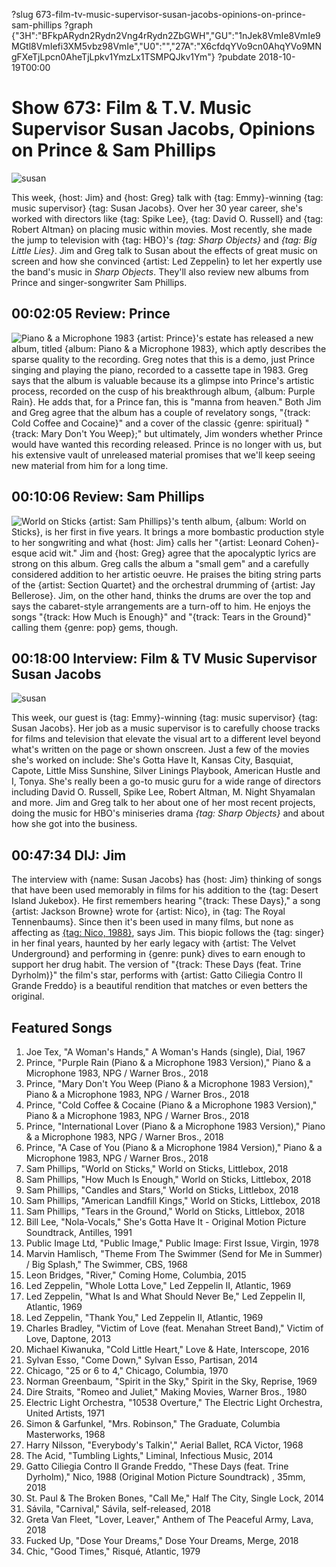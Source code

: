 ?slug 673-film-tv-music-supervisor-susan-jacobs-opinions-on-prince-sam-phillips
?graph {"3H":"BFkpARydn2Rydn2Vng4rRydn2ZbGWH","GU":"1nJek8VmIe8VmIe9MGtl8VmIefi3XM5vbz98VmIe","U0":"","27A":"X6cfdqYVo9cn0AhqYVo9MNgFXeTjLpcn0AheTjLpkv1YmzLx1TSMPQJkv1Ym"}
?pubdate 2018-10-19T00:00
# Show 673: Film & T.V. Music Supervisor Susan Jacobs, Opinions on Prince & Sam Phillips

![susan](https://static.soundopinions.org/images/2018/sharp_objects.jpg)

This week, {host: Jim} and {host: Greg} talk with {tag: Emmy}-winning {tag: music supervisor} {tag: Susan Jacobs}. Over her 30 year career, she's worked with directors like {tag: Spike Lee}, {tag: David O. Russell} and {tag: Robert Altman} on placing music within movies. Most recently, she made the jump to television with {tag: HBO}'s *{tag: Sharp Objects}* and *{tag: Big Little Lies}*. Jim and Greg talk to Susan about the effects of great music on screen and how she convinced {artist: Led Zeppelin} to let her expertly use the band's music in *Sharp Objects*. They'll also review new albums from Prince and singer-songwriter Sam Phillips.


## 00:02:05 Review: Prince
![Piano & a Microphone 1983](https://static.soundopinions.org/assets/673/3H0.jpg)
{artist: Prince}'s estate has released a new album, titled {album: Piano & a Microphone 1983}, which aptly describes the sparse quality to the recording. Greg notes that this is a demo, just Prince singing and playing the piano, recorded to a cassette tape in 1983.  Greg says that the album is valuable because its a glimpse into Prince's artistic process, recorded on the cusp of his breakthrough album, {album: Purple Rain}.  He adds that, for a Prince fan, this is "manna from heaven." Both Jim and Greg agree that the album has a couple of revelatory songs, "{track: Cold Coffee and Cocaine}" and a cover of the classic {genre: spiritual} "{track: Mary Don't You Weep};" but ultimately, Jim wonders whether Prince would have wanted this recording released. Prince is no longer with us, but his extensive vault of unreleased material promises that we'll keep seeing new material from him for a long time.

## 00:10:06 Review: Sam Phillips
![World on Sticks](https://static.soundopinions.org/assets/673/GU0.jpg)
{artist: Sam Phillips}'s tenth album, {album: World on Sticks}, is her first in five years. It brings a more bombastic production style to her songwriting and what {host: Jim} calls her "{artist: Leonard Cohen}-esque acid wit." Jim and {host: Greg} agree that the apocalyptic lyrics are strong on this album. Greg calls the album a "small gem" and a carefully considered addition to her artistic oeuvre. He praises the biting string parts of the {artist: Section Quartet} and the orchestral drumming of {artist: Jay Bellerose}. Jim, on the other hand, thinks the drums are over the top and says the cabaret-style arrangements are a turn-off to him. He enjoys the songs "{track: How Much is Enough}" and "{track: Tears in the Ground}" calling them {genre: pop} gems, though. 

## 00:18:00 Interview: Film & TV Music Supervisor Susan Jacobs
![susan](https://static.soundopinions.org/assets/673/U00.jpg)

This week, our guest is {tag: Emmy}-winning {tag: music supervisor} {tag: Susan Jacobs}. Her job as a music supervisor is to carefully choose tracks for films and television that elevate the visual art to a different level beyond what's written on the page or shown onscreen. Just a few of the movies she's worked on include: She's Gotta Have It, Kansas City, Basquiat, Capote, Little Miss Sunshine, Silver Linings Playbook, American Hustle and I, Tonya. She's really been a go-to music guru for a wide range of directors including David O. Russell, Spike Lee, Robert Altman, M. Night Shyamalan and more. Jim and Greg talk to her about one of her most recent projects, doing the music for HBO's miniseries drama *{tag: Sharp Objects}* and about how she got into the business.


## 00:47:34 DIJ: Jim
The interview with {name: Susan Jacobs} has {host: Jim} thinking of songs that have been used memorably in films for his addition to the {tag: Desert Island Jukebox}. He first remembers hearing "{track: These Days}," a song {artist: Jackson Browne} wrote for {artist: Nico}, in {tag: The Royal Tennenbaums}. Since then it's been used in many films, but none as affecting as [{tag: Nico, 1988}](https://www.nico1988.com/), says Jim. This biopic follows the {tag: singer} in her final years, haunted by her early legacy with {artist: The Velvet Underground} and performing in {genre: punk} dives to earn enough to support her drug habit. The version of "{track: These Days (feat. Trine Dyrholm)}" the film's star, performs with {artist: Gatto Ciliegia Contro Il Grande Freddo} is a beautiful rendition that matches or even betters the original.  


## Featured Songs

1. Joe Tex, "A Woman's Hands," A Woman's Hands (single), Dial, 1967
1. Prince, "Purple Rain (Piano & a Microphone 1983 Version)," Piano & a Microphone 1983, NPG / Warner Bros., 2018
1. Prince, "Mary Don't You Weep (Piano & a Microphone 1983 Version)," Piano & a Microphone 1983, NPG / Warner Bros., 2018
1. Prince, "Cold Coffee & Cocaine (Piano & a Microphone 1983 Version)," Piano & a Microphone 1983, NPG / Warner Bros., 2018
1. Prince, "International Lover (Piano & a Microphone 1983 Version)," Piano & a Microphone 1983, NPG / Warner Bros., 2018
1. Prince, "A Case of You (Piano & a Microphone 1984 Version)," Piano & a Microphone 1983, NPG / Warner Bros., 2018
1. Sam Phillips, "World on Sticks," World on Sticks, Littlebox, 2018
1. Sam Phillips, "How Much Is Enough," World on Sticks, Littlebox, 2018
1. Sam Phillips, "Candles and Stars," World on Sticks, Littlebox, 2018
1. Sam Phillips, "American Landfill Kings," World on Sticks, Littlebox, 2018
1. Sam Phillips, "Tears in the Ground," World on Sticks, Littlebox, 2018
1. Bill Lee, "Nola-Vocals," She's Gotta Have It - Original Motion Picture Soundtrack, Antilles, 1991
1. Public Image Ltd, "Public Image," Public Image: First Issue, Virgin, 1978
1. Marvin Hamlisch, "Theme From The Swimmer (Send for Me in Summer) / Big Splash," The Swimmer, CBS, 1968
1. Leon Bridges, "River," Coming Home, Columbia, 2015
1. Led Zeppelin, "Whole Lotta Love," Led Zeppelin II, Atlantic, 1969
1. Led Zeppelin, "What Is and What Should Never Be," Led Zeppelin II, Atlantic, 1969
1. Led Zeppelin, "Thank You," Led Zeppelin II, Atlantic, 1969
1. Charles Bradley, "Victim of Love (feat. Menahan Street Band)," Victim of Love, Daptone, 2013
1. Michael Kiwanuka, "Cold Little Heart," Love & Hate, Interscope, 2016
1. Sylvan Esso, "Come Down," Sylvan Esso, Partisan, 2014
1. Chicago, "25 or 6 to 4," Chicago, Columbia, 1970
1. Norman Greenbaum, "Spirit in the Sky," Spirit in the Sky, Reprise, 1969
1. Dire Straits, "Romeo and Juliet," Making Movies, Warner Bros., 1980
1. Electric Light Orchestra, "10538 Overture," The Electric Light Orchestra, United Artists, 1971
1. Simon & Garfunkel, "Mrs. Robinson," The Graduate, Columbia Masterworks, 1968
1. Harry Nilsson, "Everybody's Talkin'," Aerial Ballet, RCA Victor, 1968
1. The Acid, "Tumbling Lights," Liminal, Infectious Music, 2014
1. Gatto Ciliegia Contro Il Grande Freddo, "These Days (feat. Trine Dyrholm)," Nico, 1988 (Original Motion Picture Soundtrack) , 35mm, 2018
1. St. Paul & The Broken Bones, "Call Me," Half The City, Single Lock, 2014
1. Sávila, "Carnival," Sávila, self-released, 2018
1. Greta Van Fleet, "Lover, Leaver," Anthem of The Peaceful Army, Lava, 2018
1. Fucked Up, "Dose Your Dreams," Dose Your Dreams, Merge, 2018
1. Chic, "Good Times," Risqué, Atlantic, 1979